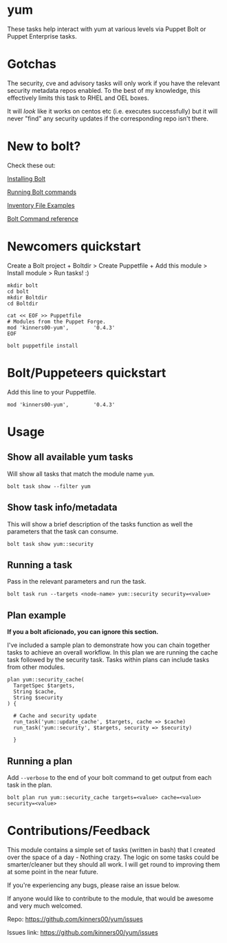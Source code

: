 # yum

These tasks help interact with yum at various levels via Puppet Bolt or Puppet Enterprise tasks.

# Gotchas

The security, cve and advisory tasks will only work if you have the relevant security metadata repos enabled. To the best of my knowledge, this effectively limits this task to RHEL and OEL boxes.

It will *look* like it works on centos etc (i.e. executes successfully) but it will never "find" any security updates if the corresponding repo isn't there.


# New to bolt?

Check these out:

[Installing Bolt](https://puppet.com/docs/bolt/latest/bolt_installing.html)

[Running Bolt commands](https://puppet.com/docs/bolt/latest/running_bolt_commands.html)

[Inventory File Examples](https://puppet.com/docs/bolt/latest/inventory_file_v2.html#inventory-file-examples)

[Bolt Command reference](https://puppet.com/docs/bolt/latest/bolt_command_reference.html)


# Newcomers quickstart

Create a Bolt project + Boltdir > Create Puppetfile + Add this module > Install module > Run tasks! :)

``` shell
mkdir bolt
cd bolt
mkdir Boltdir
cd Boltdir

cat << EOF >> Puppetfile
# Modules from the Puppet Forge.
mod 'kinners00-yum', 	    '0.4.3'
EOF

bolt puppetfile install
```

# Bolt/Puppeteers quickstart

Add this line to your Puppetfile.

``` mod 'kinners00-yum', 	    '0.4.3' ```

# Usage

## Show all available yum tasks

Will show all tasks that match the module name `yum`.  

``` shell
bolt task show --filter yum
```

## Show task info/metadata

This will show a brief description of the tasks function as well the parameters that the task can consume.

``` shell
bolt task show yum::security
```
## Running a task

Pass in the relevant parameters and run the task.

``` shell
bolt task run --targets <node-name> yum::security security=<value>
```
## Plan example

**If you a bolt aficionado, you can ignore this section.**

I've included a sample plan to demonstrate how you can chain together tasks to achieve an overall workflow. In this plan we are running the cache task followed by the security task. Tasks within plans can include tasks from other modules. 

``` puppet
plan yum::security_cache(
  TargetSpec $targets,
  String $cache,
  String $security
) {

  # Cache and security update 
  run_task('yum::update_cache', $targets, cache => $cache)
  run_task('yum::security', $targets, security => $security)

  }
```
## Running a plan

Add `--verbose` to the end of your bolt command to get output from each task in the plan.

``` shell
bolt plan run yum::security_cache targets=<value> cache=<value> security=<value>
```

# Contributions/Feedback

This module contains a simple set of tasks (written in bash) that I created over the space of a day - Nothing crazy. The logic on some tasks could be smarter/cleaner but they should all work. I will get round to improving them at some point in the near future. 

If you're experiencing any bugs, please raise an issue below. 

If anyone would like to contribute to the module, that would be awesome and very much welcomed.

Repo:        https://github.com/kinners00/yum/issues

Issues link: https://github.com/kinners00/yum/issues